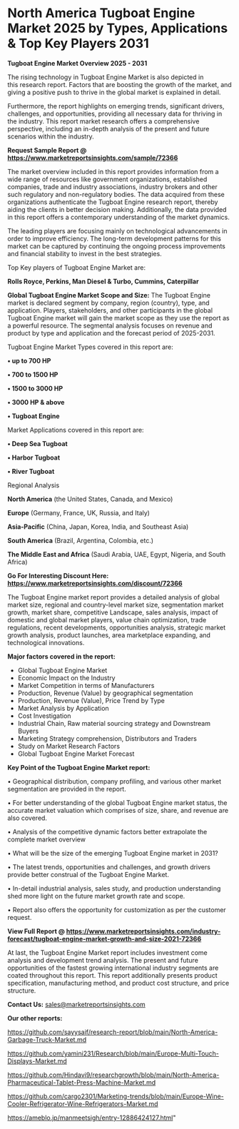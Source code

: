# North America Tugboat Engine Market 2025 by Types, Applications & Top Key Players 2031

<Strong> Tugboat Engine Market Overview 2025 - 2031</strong>

The rising technology in Tugboat Engine Market is also depicted in this research report. Factors that are boosting the growth of the market, and giving a positive push to thrive in the global market is explained in detail.

Furthermore, the report highlights on emerging trends, significant drivers, challenges, and opportunities, providing all necessary data for thriving in the industry. This report market research offers a comprehensive perspective, including an in-depth analysis of the present and future scenarios within the industry.

<strong>Request Sample Report @ <a href=https://www.marketreportsinsights.com/sample/72366>https://www.marketreportsinsights.com/sample/72366</a></strong>

The market overview included in this report provides information from a wide range of resources like government organizations, established companies, trade and industry associations, industry brokers and other such regulatory and non-regulatory bodies. The data acquired from these organizations authenticate the Tugboat Engine research report, thereby aiding the clients in better decision making. Additionally, the data provided in this report offers a contemporary understanding of the market dynamics.

The leading players are focusing mainly on technological advancements in order to improve efficiency. The long-term development patterns for this market can be captured by continuing the ongoing process improvements and financial stability to invest in the best strategies.

Top Key players of Tugboat Engine Market are:

<strong>Rolls Royce, Perkins, Man Diesel & Turbo, Cummins, Caterpillar</strong>

<strong><b>Global Tugboat Engine Market Scope and Size:</b></strong>
The Tugboat Engine market is declared segment by company, region (country), type, and application. Players, stakeholders, and other participants in the global Tugboat Engine market will gain the market scope as they use the report as a powerful resource. The segmental analysis focuses on revenue and product by type and application and the forecast period of 2025-2031.

Tugboat Engine Market Types covered in this report are:

<strong>• up to 700 HP

• 700 to 1500 HP

• 1500 to 3000 HP

• 3000 HP & above

• Tugboat Engine</strong>

Market Applications covered in this report are:

<strong>• Deep Sea Tugboat

• Harbor Tugboat

• River Tugboat</strong> 

Regional Analysis

<strong>North America</strong> (the United States, Canada, and Mexico)

<strong>Europe</strong> (Germany, France, UK, Russia, and Italy)

<strong>Asia-Pacific</strong> (China, Japan, Korea, India, and Southeast Asia)

<strong>South America</strong> (Brazil, Argentina, Colombia, etc.)

<strong>The Middle East and Africa</strong> (Saudi Arabia, UAE, Egypt, Nigeria, and South Africa)

<strong>Go For Interesting Discount Here: <a href=https://www.marketreportsinsights.com/discount/72366>https://www.marketreportsinsights.com/discount/72366</a></strong>

The Tugboat Engine market report provides a detailed analysis of global market size, regional and country-level market size, segmentation market growth, market share, competitive Landscape, sales analysis, impact of domestic and global market players, value chain optimization, trade regulations, recent developments, opportunities analysis, strategic market growth analysis, product launches, area marketplace expanding, and technological innovations.

<strong><b>Major factors covered in the report:</b></strong>
<ul>
  <li>Global Tugboat Engine Market </li>
  <li>Economic Impact on the Industry</li>
  <li>Market Competition in terms of Manufacturers</li>
  <li>Production, Revenue (Value) by geographical segmentation</li>
  <li>Production, Revenue (Value), Price Trend by Type</li>
  <li>Market Analysis by Application</li>
  <li>Cost Investigation</li>
  <li>Industrial Chain, Raw material sourcing strategy and Downstream Buyers</li>
  <li>Marketing Strategy comprehension, Distributors and Traders</li>
  <li>Study on Market Research Factors</li>
  <li>Global Tugboat Engine Market Forecast</li>
</ul>

<strong><b>Key Point of the Tugboat Engine Market report:</b></strong>

• Geographical distribution, company profiling, and various other market segmentation are provided in the report.

• For better understanding of the global Tugboat Engine market status, the accurate market valuation which comprises of size, share, and revenue are also covered.

• Analysis of the competitive dynamic factors better extrapolate the complete market overview

• What will be the size of the emerging Tugboat Engine market in 2031?

• The latest trends, opportunities and challenges, and growth drivers provide better construal of the Tugboat Engine Market.

• In-detail industrial analysis, sales study, and production understanding shed more light on the future market growth rate and scope.

• Report also offers the opportunity for customization as per the customer request.

<strong><b>View Full Report @ <a href=https://www.marketreportsinsights.com/industry-forecast/tugboat-engine-market-growth-and-size-2021-72366>https://www.marketreportsinsights.com/industry-forecast/tugboat-engine-market-growth-and-size-2021-72366</a></b></strong>


At last, the Tugboat Engine Market report includes investment come analysis and development trend analysis. The present and future opportunities of the fastest growing international industry segments are coated throughout this report. This report additionally presents product specification, manufacturing method, and product cost structure, and price structure.

<strong>Contact Us:</strong>
sales@marketreportsinsights.com

<strong>Our other reports:</strong>

<a href=https://github.com/sayysaif/research-report/blob/main/North-America-Garbage-Truck-Market.md>https://github.com/sayysaif/research-report/blob/main/North-America-Garbage-Truck-Market.md</a>

<a href=https://github.com/yamini231/Research/blob/main/Europe-Multi-Touch-Displays-Market.md>https://github.com/yamini231/Research/blob/main/Europe-Multi-Touch-Displays-Market.md</a>

<a href=https://github.com/Hindavi9/researchgrowth/blob/main/North-America-Pharmaceutical-Tablet-Press-Machine-Market.md>https://github.com/Hindavi9/researchgrowth/blob/main/North-America-Pharmaceutical-Tablet-Press-Machine-Market.md</a>

<a href=https://github.com/cargo2301/Marketing-trends/blob/main/Europe-Wine-Cooler-Refrigerator-Wine-Refrigerators-Market.md>https://github.com/cargo2301/Marketing-trends/blob/main/Europe-Wine-Cooler-Refrigerator-Wine-Refrigerators-Market.md</a>

<a href=https://ameblo.jp/manmeetsigh/entry-12886424127.html>https://ameblo.jp/manmeetsigh/entry-12886424127.html</a>"
